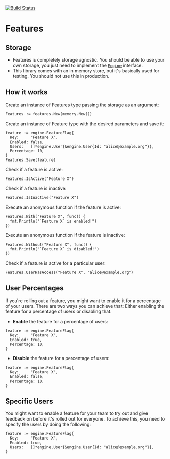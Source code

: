 [![Build Status](https://travis-ci.org/albertoleal/features.png?branch=master)](https://travis-ci.org/albertoleal/features)

# Features


## Storage
  * Features is completely storage agnostic. You should be able to use your own storage, you just need to implement the [`Engine`](https://github.com/albertoleal/features/blob/master/engine/engine.go) interface.
  * This library comes with an in memory store, but it's basically used for testing. You should not use this in production.


## How it works

  Create an instance of Features type passing the storage as an argument:

  ```golang
  Features := features.New(memory.New())
  ```

  Create an instance of Feature type with the desired parameters and save it:

  ```golang
  feature := engine.FeatureFlag{
    Key:     "Feature X",
    Enabled: false,
    Users:   []*engine.User{&engine.User{Id: "alice@example.org"}},
    Percentage: 10,
  }
  Features.Save(feature)
  ```

  Check if a feature is active:

  ```golang
  Features.IsActive("Feature X")
  ```

  Check if a feature is inactive:

  ```golang
  Features.IsInactive("Feature X")
  ```

  Execute an anonymous function if the feature is active:
  ```golang
  Features.With("Feature X", func() {
    fmt.Println("`Feature X` is enabled!")
  })
  ```

  Execute an anonymous function if the feature is inactive:
  ```golang
  Features.Without("Feature X", func() {
    fmt.Println("`Feature X` is disabled!")
  })
  ```

  Check if a feature is active for a particular user:

  ```golang
  Features.UserHasAccess("Feature X", "alice@example.org")
  ```

## User Percentages

If you're rolling out a feature, you might want to enable it for a percentage of your users. There are two ways you can achieve that: Either enabling the feature for a percentage of users or disabling that.

  * **Enable** the feature for a percentage of users:
  ```golang
  feature := engine.FeatureFlag{
    Key:     "Feature X",
    Enabled: true,
    Percentage: 10,
  }
  ```

  * **Disable** the feature for a percentage of users:
  ```golang
  feature := engine.FeatureFlag{
    Key:     "Feature X",
    Enabled: false,
    Percentage: 10,
  }
  ```

## Specific Users

You might want to enable a feature for your team to try out and give feedback on before it's rolled out for everyone. To achieve this, you need to specify the users by doing the following:

  ```golang
  feature := engine.FeatureFlag{
    Key:     "Feature X",
    Enabled: true,
    Users:   []*engine.User{&engine.User{Id: "alice@example.org"}},
  }
  ```
